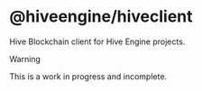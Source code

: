 # @hiveengine/hiveclient

Hive Blockchain client for Hive Engine projects.

> [!WARNING]
> This is a work in progress and incomplete.
